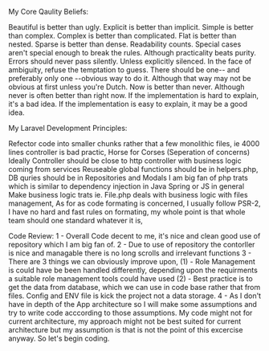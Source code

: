 My Core Qaulity Beliefs:

Beautiful is better than ugly.
Explicit is better than implicit.
Simple is better than complex.
Complex is better than complicated.
Flat is better than nested.
Sparse is better than dense.
Readability counts.
Special cases aren't special enough to break the rules.
Although practicality beats purity.
Errors should never pass silently.
Unless explicitly silenced.
In the face of ambiguity, refuse the temptation to guess.
There should be one-- and preferably only one --obvious way to do it.
Although that way may not be obvious at first unless you're Dutch.
Now is better than never.
Although never is often better than right now.
If the implementation is hard to explain, it's a bad idea.
If the implementation is easy to explain, it may be a good idea.

My Laravel Development Principles:


Refector code into smaller chunks rather that a few monolithic files, 
ie 4000 lines controller is bad practic, 
Horse for Corses (Seperation of concerns)
Ideally Controller should be close to http controller with business logic coming from services
Reuseable global functions should be in helpers.php,
DB quries should be in Repositories and Modals
I am big fan of php trats which is similar to dependency injection in Java Spring or JS in general
Make business logic trats ie. File.php deals with business logic with files management,
As for as code formating is concerned, I usually follow PSR-2, 
I have no hard and fast rules on formating, my whole point is that whole team should one standard whatever it is,


Code Review:
1 - Overall Code decent to me, it's nice and clean good use of repository which I am big fan of.
2 - Due to use of repository the contorller is nice and managable there is no long scrolls and irrelevant functions
3 - There are 3 things we can obviously improve upon,
    (1) - Role Management is could have be been handled differently, 
    depending upon the requirments a suitable role management tools could have used
    (2) - Best practice is to get the data from database, which we can use in code base rather that from files.
    Config and ENV file is kick the project not a data storage.
4 - As I don't have in depth of the App architecture so I will make some assumptions and try to write code acccording to those assumptions. My code might not for current architecture, my approach might not be best suited for current architecture but my assumption is that is not the point of this excercise anyway. So let's begin coding.
    